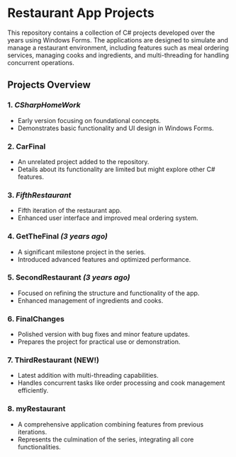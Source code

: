 # Restaurant App Projects

This repository contains a collection of C# projects developed over the years using Windows Forms. The applications are designed to simulate and manage a restaurant environment, including features such as meal ordering services, managing cooks and ingredients, and multi-threading for handling concurrent operations.

## Projects Overview

### 1. *CSharpHomeWork*
   - Early version focusing on foundational concepts.
   - Demonstrates basic functionality and UI design in Windows Forms.

### 2. **CarFinal**
   - An unrelated project added to the repository.
   - Details about its functionality are limited but might explore other C# features.

### 3. *FifthRestaurant*
   - Fifth iteration of the restaurant app.
   - Enhanced user interface and improved meal ordering system.

### 4. **GetTheFinal** *(3 years ago)*
   - A significant milestone project in the series.
   - Introduced advanced features and optimized performance.

### 5. **SecondRestaurant** *(3 years ago)*
   - Focused on refining the structure and functionality of the app.
   - Enhanced management of ingredients and cooks.

### 6. **FinalChanges**
   - Polished version with bug fixes and minor feature updates.
   - Prepares the project for practical use or demonstration.

### 7. **ThirdRestaurant (NEW!)**
   - Latest addition with multi-threading capabilities.
   - Handles concurrent tasks like order processing and cook management efficiently.

### 8. **myRestaurant**
   - A comprehensive application combining features from previous iterations.
   - Represents the culmination of the series, integrating all core functionalities.
